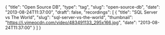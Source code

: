 {
  "title": "Open Source DB",
  "type": "tag",
  "slug": "open-source-db",
  "date": "2013-08-24T11:37:00",
  "draft": false,
  "recordings": [
    {
      "title": "SQL Server vs The World",
      "slug": "sql-server-vs-the-world",
      "thumbnail": "https://i.vimeocdn.com/video/483491133_295x166.jpg",
      "date": "2013-08-24T11:37:00"
    }
  ]
}